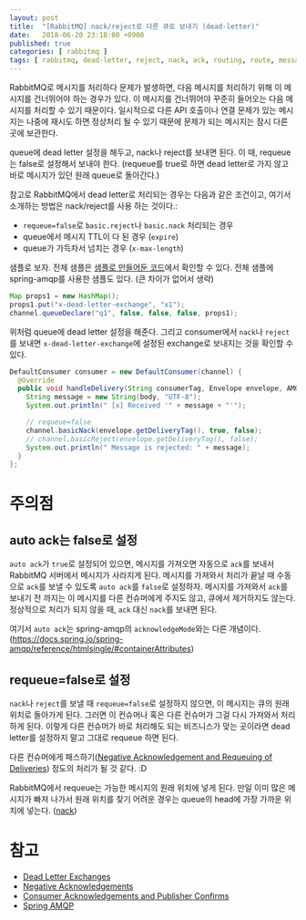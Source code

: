 ```yaml
---
layout: post
title:  "[RabbitMQ] nack/reject로 다른 큐로 보내기 (dead-letter)"
date:   2018-06-20 23:18:00 +0900
published: true
categories: [ rabbitmq ]
tags: [ rabbitmq, dead-letter, reject, nack, ack, routing, route, message, confirm, queue, message queue, message processing ]
---
```


RabbitMQ로 메시지를 처리하다 문제가 발생하면, 다음 메시지를 처리하기 위해 이 메시지를 건너뛰어야 하는 경우가 있다. 이 메시지를 건너뛰어야 꾸준히 들어오는 다음 메시지를 처리할 수 있기 때문이다. 일시적으로 다른 API 호출이나 연결 문제가 있는 메시지는 나중에 재시도 하면 정상처리 될 수 있기 때문에 문제가 되는 메시지는 잠시 다른 곳에 보관한다.

queue에 dead letter 설정을 해두고, nack나 reject를 보내면 된다. 이 때, requeue는 false로 설정해서 보내야 한다. (requeue를 true로 하면 dead letter로 가지 않고 바로 메시지가 있던 원래 queue로 돌아간다.)

참고로 RabbitMQ에서 dead letter로 처리되는 경우는 다음과 같은 조건이고, 여기서 소개하는 방법은 nack/reject를 사용 하는 것이다.:

- `requeue=false`로 `basic.reject`나 `basic.nack` 처리되는 경우
- queue에서 메시지 TTL이 다 된 경우 (`expire`)
- queue가 가득차서 넘치는 경우 (`x-max-length`)

샘플로 보자. 전체 샘플은 [샘플로 만들어둔 코드](https://github.com/entireboy/blog-sample/tree/master/rabbitmq/src/main/java/kr/leocat/test/sample/rabbitmq/deadletter)에서 확인할 수 있다. 전체 샘플에 spring-amqp를 사용한 샘플도 있다. (큰 차이가 없어서 생략)

```java
Map props1 = new HashMap();
props1.put("x-dead-letter-exchange", "x1");
channel.queueDeclare("q1", false, false, false, props1);
```

위처럼 queue에 dead letter 설정을 해준다. 그리고 consumer에서 `nack`나 `reject`를 보내면 `x-dead-letter-exchange`에 설정된 exchange로 보내지는 것을 확인할 수 있다.

```java
DefaultConsumer consumer = new DefaultConsumer(channel) {
  @Override
  public void handleDelivery(String consumerTag, Envelope envelope, AMQP.BasicProperties properties, byte[] body) throws IOException {
    String message = new String(body, "UTF-8");
    System.out.println(" [x] Received '" + message + "'");

    // requeue=false
    channel.basicNack(envelope.getDeliveryTag(), true, false);
    // channel.basicReject(envelope.getDeliveryTag(), false);
    System.out.println(" Message is rejected: " + message);
  }
};
```


# 주의점


## auto ack는 false로 설정

`auto ack`가 `true`로 설정되어 있으면, 메시지를 가져오면 자동으로 `ack`를 보내서 RabbitMQ 서버에서 메시지가 사라지게 된다. 메시지를 가져와서 처리가 끝날 때 수동으로 `ack`를 보낼 수 있도록 `auto ack`를 `false`로 설정하자. 메시지를 가져와서 `ack`를 보내기 전 까지는 이 메시지를 다른 컨슈머에게 주지도 않고, 큐에서 제거하지도 않는다. 정상적으로 처리가 되지 않을 때, `ack` 대신 `nack`를 보내면 된다.

여기서 `auto ack`는 spring-amqp의 `acknowledgeMode`와는 다른 개념이다. (<https://docs.spring.io/spring-amqp/reference/htmlsingle/#containerAttributes>)


## requeue=false로 설정

`nack`나 `reject`를 보낼 때 `requeue=false`로 설정하지 않으면, 이 메시지는 큐의 원래 위치로 돌아가게 된다. 그러면 이 컨슈머나 혹은 다른 컨슈머가 그걸 다시 가져와서 처리하게 된다. 이렇게 다른 컨슈머가 바로 처리해도 되는 비즈니스가 맞는 곳이라면 dead letter를 설정하지 말고 그대로 requeue 하면 된다.

다른 컨슈머에게 패스하기([Negative Acknowledgement and Requeuing of Deliveries](https://www.rabbitmq.com/confirms.html#consumer-nacks-requeue)) 정도의 처리가 될 것 같다. :D

RabbitMQ에서 requeue는 가능한 메시지의 원래 위치에 넣게 된다. 만일 이미 많은 메시지가 빠져 나가서 원래 위치를 찾기 어려운 경우는 queue의 head에 가장 가까운 위치에 넣는다. ([nack](https://www.rabbitmq.com/nack.html))


# 참고

- [Dead Letter Exchanges](https://www.rabbitmq.com/dlx.html)
- [Negative Acknowledgements](https://www.rabbitmq.com/nack.html)
- [Consumer Acknowledgements and Publisher Confirms](https://www.rabbitmq.com/confirms.html)
- [Spring AMQP](https://docs.spring.io/spring-amqp/reference/htmlsingle)
